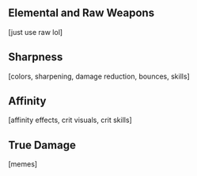 ## Elemental and Raw Weapons
[just use raw lol]

## Sharpness
[colors, sharpening, damage reduction, bounces, skills]

## Affinity
[affinity effects, crit visuals, crit skills]

## True Damage
[memes]


